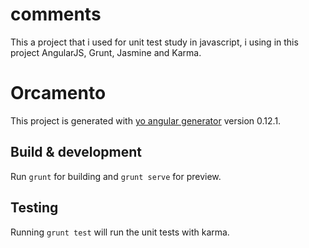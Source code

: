 # comments

This a project that i used for unit test study in javascript, i using in this project AngularJS, Grunt, Jasmine and Karma.

# Orcamento

This project is generated with [yo angular generator](https://github.com/yeoman/generator-angular)
version 0.12.1.

## Build & development

Run `grunt` for building and `grunt serve` for preview.

## Testing

Running `grunt test` will run the unit tests with karma.
